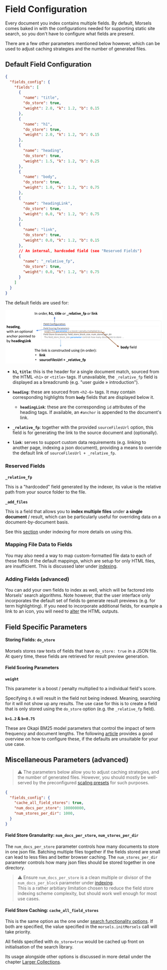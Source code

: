 # Field Configuration

Every document you index contains multiple fields. By default, Morsels comes baked in with the configurations needed for supporting static site search, so you don't have to configure what fields are present.

There are a few other parameters mentioned below however, which can be used to adjust caching strategies and the number of generated files. 

## Default Field Configuration

```json
{
  "fields_config": {
    "fields": [
      {
        "name": "title",
        "do_store": true,
        "weight": 2.0, "k": 1.2, "b": 0.15
      },
      {
        "name": "h1",
        "do_store": true,
        "weight": 2.0, "k": 1.2, "b": 0.15
      },
      {
        "name": "heading",
        "do_store": true,
        "weight": 1.5, "k": 1.2, "b": 0.25
      },
      {
        "name": "body",
        "do_store": true,
        "weight": 1.0, "k": 1.2, "b": 0.75
      },
      {
        "name": "headingLink",
        "do_store": true,
        "weight": 0.0, "k": 1.2, "b": 0.75
      },
      {
        "name": "link",
        "do_store": true,
        "weight": 0.0, "k": 1.2, "b": 0.15
      },
      // An internal, hardcoded field (see "Reserved Fields")
      {
        "name": "_relative_fp",
        "do_store": true,
        "weight": 0.0, "k": 1.2, "b": 0.75
      }
    ]
  }
}
```


The default fields are used for:

<img alt="annotation for fields" src="../images/fields_annotated.png" />

- **`h1`, `title`**: this is the header for a single document match, sourced from the HTML `<h1>` or `<title>` tags. If unavailable, the `_relative_fp` field is displayed as a breadcrumb (e.g. "user guide » introduction").

- **`heading`**: these are sourced from `<h2-6>` tags. It may contain corresponding highlights from **`body`** fields that are displayed below it.

  - **`headingLink`**: these are the corresponding `id` attributes of the heading tags. If available, an `#anchor` is appended to the document's link.

- **`_relative_fp`**: together with the provided `sourceFilesUrl` option, this field is for generating the link to the source document and (optionally).

- **`link`**: serves to support custom data requirements (e.g. linking to another page, indexing a json document), providing a means to override the default link of `sourceFilesUrl + _relative_fp`.

### Reserved Fields

**`_relative_fp`**

This is a "hardcoded" field generated by the indexer, its value is the relative path from your source folder to the file.

**`_add_files`**

This is a field that allows you to **index multiple files** under **a single document** / result, which can be particularly useful for overriding data on a document-by-document basis.

See this [section](./indexing.md#indexing-multiple-files-under-one-document) under indexing for more details on using this.

### Mapping File Data to Fields

You may also need a way to map custom-formatted file data to each of these fields if the default mappings, which are setup for only HTML files, are insufficient. This is discussed later under [indexing](./indexing.md#mapping-file-data-to-fields).

### Adding Fields (advanced)

You can add your own fields to index as well, which will be factored into Morsels' search algorithms. Note however, that the user interface only incorporates the default set of fields to generate result previews (e.g. for term highlighting). If you need to incorporate additional fields, for example a link to an icon, you will need to [alter](../search_configuration_renderers.md#rendering-search-results) the HTML outputs.

## Field Specific Parameters

#### Storing Fields: **`do_store`**

Morsels stores raw texts of fields that have `do_store: true` in a JSON file.
At query time, these fields are retrieved for result preview generation.

#### Field Scoring Parameters

**`weight`**

This parameter is a boost / penalty multiplied to a individual field's score.

Specifying `0.0` will result in the field not being indexed. Meaning, searching for it will not show up any results. The use case for this is to create a field that is only stored using the `do_store` option (e.g. the `_relative_fp` field).

**`k=1.2` & `b=0.75`**

These are Okapi BM25 model parameters that control the impact of term frequency and document lengths. The following [article](https://www.elastic.co/guide/en/elasticsearch/guide/current/pluggable-similarites.html#bm25-tunability) provides a good overview on how to configure these, if the defaults are unsuitable for your use case.


## Miscellaneous Parameters (advanced)

> ⚠️ The parameters below allow you to adjust caching strategies, and the number of generated files. However, you should mostly be well-served by the preconfigured [scaling presets](./larger_collections.md) for such purposes.

```json
{
  "fields_config": {
    "cache_all_field_stores": true,
    "num_docs_per_store": 100000000,
    "num_stores_per_dir": 1000,
  }
}
```

#### Field Store Granularity: **`num_docs_per_store`, `num_stores_per_dir`**

The `num_docs_per_store` parameter controls how many documents to store in one json file. Batching multiple files together if the fields stored are small can lead to less files and better browser caching. The `num_stores_per_dir` parameter controls how many json files should be stored together in one directory.

> ⚠️ Ensure `num_docs_per_store` is a clean multiple or divisor of the `num_docs_per_block` parameter under [indexing](./indexing.md).<br>
> This is a rather arbitiary limitation chosen to reduce the field store indexing scheme complexity,
> but should work well enough for most use cases.

#### Field Store Caching: **`cache_all_field_stores`**

This is the same option as the one under [search functionality options](../search_configuration.md#search-functionality-options).
If both are specified, the value specified in the `morsels.initMorsels` call will take priority.

All fields specified with `do_store=true` would be cached up front on initialisation of the search library.

Its usage alongside other options is discussed in more detail under the chapter [Larger Collections](larger_collections.md).
